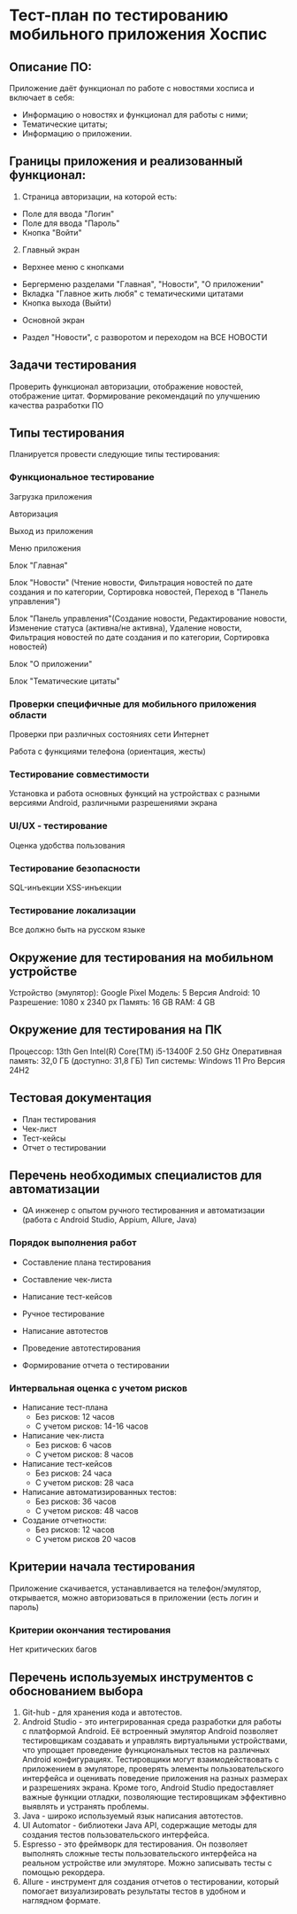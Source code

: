 # Тест-план по тестированию мобильного приложения Хоспис

## Описание ПО:
Приложение даёт функционал по работе с новостями хосписа и включает в себя:

* Информацию о новостях и функционал для работы с ними;
* Тематические цитаты;
* Информацию о приложении.

## Границы приложения и реализованный функционал:

1. Страница авторизации, на которой есть:
* Поле для ввода "Логин"
* Поле для ввода "Пароль"
* Кнопка "Войти"
2. Главный экран
* Верхнее меню с кнопками
 - Бергерменю разделами "Главная", "Новости", "О приложении"
 - Вкладка "Главное жить любя" с тематическими цитатами
 - Кнопка выхода (Выйти)
* Основной экран
 - Раздел "Новости", с разворотом и переходом на ВСЕ НОВОСТИ

## Задачи тестирования
Проверить функционал авторизации, отображение новостей, отображение цитат.
Формирование рекомендаций по улучшению качества разработки ПО

## Типы тестирования

Планируется провести следующие типы тестирования:

### Функциональное тестирование

Загрузка приложения

Авторизация

Выход из приложения

Меню приложения

Блок "Главная"

Блок "Новости" (Чтение новости, Фильтрация новостей по дате создания и по категории, Сортировка новостей, Переход в "Панель управления")

Блок "Панель управления"(Создание новости, Редактирование новости, Изменение статуса (активна/не активна), Удаление новости, Фильтрация новостей по дате создания и по категории, Сортировка новостей)

Блок "О приложении"

Блок "Тематические цитаты"

### Проверки специфичные для мобильного приложения области

Проверки при различных состояниях сети Интернет

Работа с функциями телефона (ориентация, жесты)

### Тестирование совместимости 

Установка и работа основных функций на устройствах с разными версиями Android, различными разрешениями экрана

### UI/UX - тестирование

Оценка удобства пользования

### Тестирование безопасности

SQL-инъекции
XSS-инъекции

### Тестирование локализации

Все должно быть на русском языке


## **Окружение для тестирования на мобильном устройстве**

Устройство (эмулятор): Google Pixel
Модель: 5
Версия Android: 10
Разрешение: 1080 x 2340 px
Память: 16 GB
RAM: 4 GB

## **Окружение для тестирования на ПК**

Процессор: 13th Gen Intel(R) Core(TM) i5-13400F   2.50 GHz
Оперативная память: 32,0 ГБ (доступно: 31,8 ГБ)
Тип системы: Windows 11 Pro Версия	24H2

## **Тестовая документация** 

- План тестирования
- Чек-лист
- Тест-кейсы 
- Отчет о тестировании

## **Перечень необходимых специалистов для автоматизации**

- QA инженер с опытом ручного тестированния и автоматизации (работа с Android Studio, Appium, Allure, Java)

### Порядок выполнения работ

- Составление плана тестирования

- Составление чек-листа

- Написание тест-кейсов
  
- Ручное тестирование

- Написание автотестов

- Проведение автотестирования

- Формирование отчета о тестировании

### Интервальная оценка с учетом рисков

- Написание тест-плана
  - Без рисков: 12 часов
  - С учетом рисков: 14-16 часов
- Написание чек-листа
  - Без рисков: 6 часов 
  - С учетом рисков: 8 часов 
- Написание тест-кейсов
  - Без рисков: 24 часа 
  - С учетом рисков: 28 часа 
- Написание автоматизированных тестов:
  - Без рисков: 36 часов 
  - С учетом рисков: 48 часов 
- Создание отчетности:
  - Без рисков: 12 часов
  - С учетом рисков 20 часов

## Критерии начала тестирования

Приложение скачивается, устанавливается на телефон/эмулятор, открывается, можно авторизоваться в приложении (есть логин и пароль)

### Критерии окончания тестирования

Нет критических багов

## **Перечень используемых инструментов с обоснованием выбора**

1. Git-hub - для хранения кода и автотестов.
2. Android Studio - это интегрированная среда разработки для работы с платформой Android. Её встроенный эмулятор Android позволяет тестировщикам создавать и управлять виртуальными устройствами, что упрощает проведение функциональных тестов на различных Android конфигурациях. Тестировщики могут взаимодействовать с приложением в эмуляторе, проверять элементы пользовательского интерфейса и оценивать поведение приложения на разных размерах и разрешениях экрана. Кроме того, Android Studio предоставляет важные функции отладки, позволяющие тестировщикам эффективно выявлять и устранять проблемы.
3. Java - широко используемый язык написания автотестов.
4. UI Automator - библиотеки Java API, содержащие методы для создания тестов пользовательского интерфейса. 
5. Espresso - это фреймворк для тестирования. Он позволяет выполнять сложные тесты пользовательского интерфейса на реальном устройстве или эмуляторе. Можно записывать тесты с помощью рекордера.
6. Allure - инструмент для создания отчетов о тестировании, который помогает визуализировать результаты тестов в удобном и наглядном формате. 